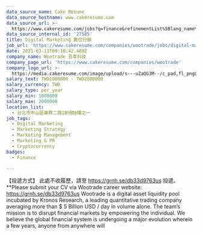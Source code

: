 ```yaml
---
data_source_name: Cake Resume
data_source_hostname: www.cakeresume.com
data_source_url: >-
  https://www.cakeresume.com/jobs?q=finance&refinementList%5Blang_name%5D%5B0%5D=English&refinementList%5Bsalary_type%5D=per_year&range%5Bsalary_range%5D%5Bmin%5D=1000000&page=3
data_source_internal_id: '27585'
title: Digital Marketing 數位行銷
job_url: 'https://www.cakeresume.com/companies/wootrade/jobs/digital-marketing-lead'
date: 2021-03-11T09:18:42.489Z
company_name: Wootrade 吾萃科技
company_page_url: 'https://www.cakeresume.com/companies/wootrade'
company_logo_url: >-
  https://media.cakeresume.com/image/upload/s---uZaQG3M--/c_pad,fl_png8,h_200,w_200/v1615432018/ftsch3zk4opn114tprsd.png
salary_text: TWD1000000 - TWD2000000
salary_currency: TWD
salary_type: per_year
salary_min: 1000000
salary_max: 2000000
location_list:
  - 台北市中山區樂群二路189號6樓之一
job_tags:
  - Digital Marketing
  - Marketing Strategy
  - Marketing Management
  - Marketing & PR
  - Cryptocurrency
badges:
  - Finance

---
```


【投遞方式】 此處不收履歷，請至 https://grnh.se/db33d9763us 投遞。 **Please submit your CV via Wootrade career website: https://grnh.se/db33d9763us Wootrade is a digital asset liquidity pool incubated by Kronos Research, a leading quantitative trading company averaging more than $ 5 Billion USD / day in volume alone. The team’s mission is to disrupt financial markets by empowering the individual. We believe the global financial system is undergoing a major evolution wherein a few years, anyone from anywhere will 
